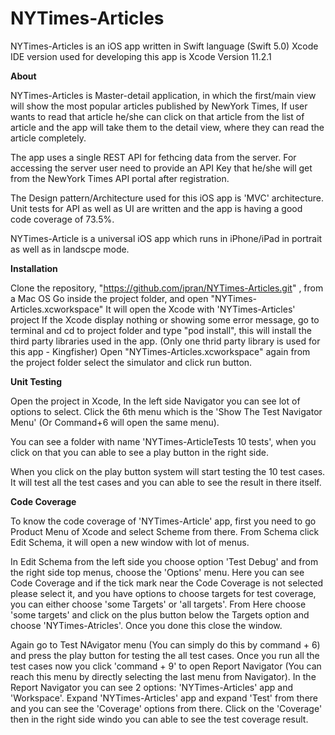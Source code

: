 # NYTimes-Articles

NYTimes-Articles is an iOS app written in Swift language (Swift 5.0)
Xcode IDE version used for developing this app is Xcode Version 11.2.1

**About**

NYTimes-Articles is Master-detail application, in which the first/main view will show the most popular articles published by NewYork Times, If user wants to read that article he/she can click on that article from the list of article and the app will take them to the detail view, where they can read the article completely.

The app uses a single REST API for fethcing data from the server. For accessing the server user need to provide an API Key that he/she will get from the NewYork Times API portal after registration.

The Design pattern/Architecture used for this iOS app is 'MVC' architecture. Unit tests for API as well as UI are written and the app is having a good code coverage of 73.5%.

NYTimes-Article is a universal iOS app which runs in iPhone/iPad in portrait as well as in landscpe mode.

**Installation**

Clone the repository, "https://github.com/ipran/NYTimes-Articles.git" , from a Mac OS
Go inside the project folder, and open "NYTimes-Articles.xcworkspace"
It will open the Xcode with 'NYTimes-Articles' project
If the Xcode display nothing or showing some error message, go to terminal and cd to project folder and type "pod install", this will install the third party libraries used in the app. 
(Only one thrid party library is used for this app - Kingfisher)
Open "NYTimes-Articles.xcworkspace" again from the project folder select the simulator and click run button.

**Unit Testing**

Open the project in Xcode, In the left side Navigator you can see lot of options to select. Click the 6th menu which is the 'Show The Test Navigator Menu' (Or Command+6 will open the same menu).

You can see a folder with name 'NYTimes-ArticleTests 10 tests', when you click on that you can able to see a play button in the right side.

When you click on the play button system will start testing the 10 test cases. It will test all the test cases and you can able to see the result in there itself.

**Code Coverage**

To know the code coverage of 'NYTimes-Article' app, first you need to go Product Menu of Xcode and select Scheme from there.
From Schema click Edit Schema, it will open a new window with lot of menus.

In Edit Schema from the left side you choose option 'Test Debug' and from the right side top menus, choose the 'Options' menu.
Here you can see Code Coverage and if the tick mark near the Code Coverage is not selected please select it, and you have options to choose targets for test coverage, you can either choose 'some Targets' or 'all targets'. From Here choose 'some targets' and click on the plus button below the Targets option and choose 'NYTimes-Atricles'. Once you done this close the window.

Again go to Test NAvigator menu (You can simply do this by command + 6) and press the play button for testing the all test cases. Once you run all the test cases now you click 'command + 9' to open Report Navigator (You can reach this menu by directly selecting the last menu from Navigator). 
In the Report Navigator you can see 2 options: 'NYTimes-Articles' app and 'Workspace'. Expand 'NYTimes-Articles' app and expand 'Test' from there and you can see the 'Coverage' options from there.
Click on the 'Coverage' then in the right side windo you can able to see the test coverage result.
